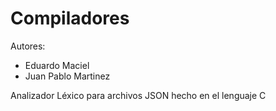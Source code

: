 # Compiladores

Autores:
  * Eduardo Maciel
  * Juan Pablo Martinez
  
Analizador Léxico para archivos JSON hecho en el lenguaje C
